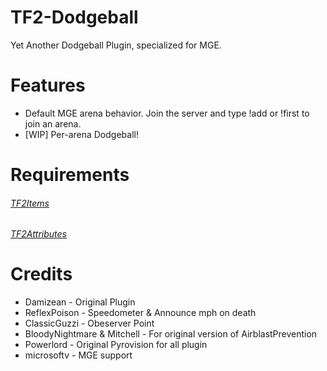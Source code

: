 # TF2-Dodgeball

Yet Another Dodgeball Plugin, specialized for MGE.

# Features

- Default MGE arena behavior. Join the server and type !add or !first to join an arena.
- [WIP] Per-arena Dodgeball!

# Requirements

###### [TF2Items](https://forums.alliedmods.net/showthread.php?p=1050170) ######

###### [TF2Attributes](https://forums.alliedmods.net/showthread.php?t=210221) ######

# Credits 

- Damizean - Original Plugin
- ReflexPoison - Speedometer & Announce mph on death
- ClassicGuzzi - Obeserver Point
- BloodyNightmare & Mitchell - For original version of AirblastPrevention
- Powerlord - Original Pyrovision for all plugin
- microsoftv - MGE support
